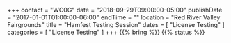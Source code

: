 +++
contact = "WC0G"
date = "2018-09-29T09:00:00-05:00"
publishDate = "2017-01-01T01:00:00-06:00"
endTime = ""
location = "Red River Valley Fairgrounds"
title = "Hamfest Testing Session"
dates = [ "License Testing" ]
categories = [ "License Testing" ]
+++
{{% bring %}}
{{% status %}}

